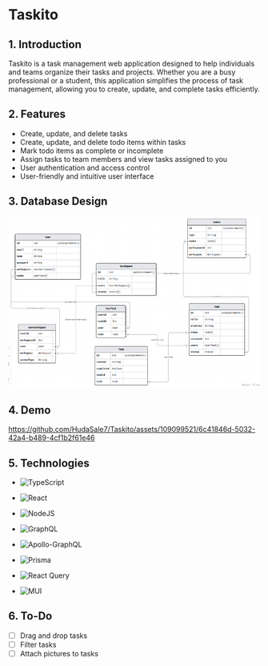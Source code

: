 # Taskito

## 1. Introduction

Taskito is a task management web application designed to help individuals and teams organize their tasks and projects. Whether you are a busy professional or a student, this application simplifies the process of task management, allowing you to create, update, and complete tasks efficiently.

## 2. Features

- Create, update, and delete tasks
- Create, update, and delete todo items within tasks
- Mark todo items as complete or incomplete
- Assign tasks to team members and view tasks assigned to you
- User authentication and access control
- User-friendly and intuitive user interface

## 3. Database Design

![Database Design](./docs/schema.png)

## 4. Demo



https://github.com/HudaSale7/Taskito/assets/109099521/6c41846d-5032-42a4-b489-4cf1b2f61e46



## 5. Technologies

- ![TypeScript](https://img.shields.io/badge/typescript-%23007ACC.svg?style=for-the-badge&logo=typescript&logoColor=white)

- ![React](https://img.shields.io/badge/react-%2320232a.svg?style=for-the-badge&logo=react&logoColor=%2361DAFB)

- ![NodeJS](https://img.shields.io/badge/node.js-6DA55F?style=for-the-badge&logo=node.js&logoColor=white)

- ![GraphQL](https://img.shields.io/badge/-GraphQL-E10098?style=for-the-badge&logo=graphql&logoColor=white)

- ![Apollo-GraphQL](https://img.shields.io/badge/-ApolloGraphQL-311C87?style=for-the-badge&logo=apollo-graphql)

- ![Prisma](https://img.shields.io/badge/Prisma-3982CE?style=for-the-badge&logo=Prisma&logoColor=white)

- ![React Query](https://img.shields.io/badge/-React%20Query-FF4154?style=for-the-badge&logo=react%20query&logoColor=white)

- ![MUI](https://img.shields.io/badge/MUI-%230081CB.svg?style=for-the-badge&logo=mui&logoColor=white)

## 6. To-Do

- [ ] Drag and drop tasks
- [ ] Filter tasks
- [ ] Attach pictures to tasks
